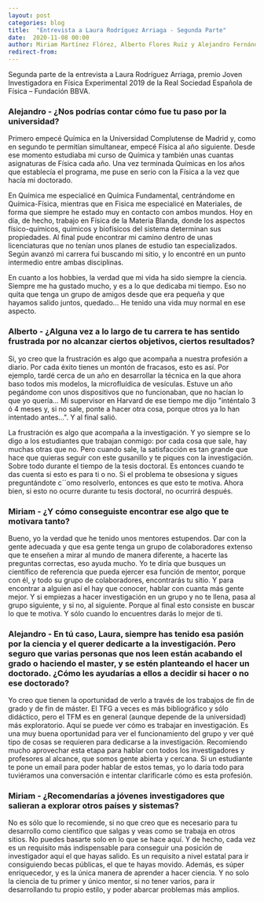 ```yaml
---
layout: post
categories: blog
title:  "Entrevista a Laura Rodríguez Arriaga - Segunda Parte"
date:  2020-11-08 00:00
author: Miriam Martínez Flórez, Alberto Flores Ruiz y Alejandro Fernández Muñoz
redirect-from:
---
```


Segunda parte de la entrevista a Laura Rodríguez Arriaga, premio Joven Investigadora en Física Experimental 2019 de la Real Sociedad Española de Física – Fundación BBVA.

### Alejandro - ¿Nos podrías contar cómo fue tu paso por la universidad?

Primero empecé Química en la Universidad Complutense de Madrid y, como en segundo te
permitían simultanear, empecé Física al año siguiente. Desde ese momento estudiaba
mi curso de Química y también unas cuantas asignaturas de Física cada año. Una vez terminada Químicas
en los años que establecía el programa, me puse en serio con la Física a la vez que hacía mi doctorado.

En Química me especialicé en Química Fundamental, centrándome en Química-Física,
mientras que en Fisica me especialicé en Materiales, de forma que siempre he estado
muy en contacto con ambos mundos. Hoy en día, de hecho, trabajo en Física de la Materia Blanda, 
donde los aspectos físico-químicos, químicos y biofísicos del sistema determinan sus propiedades.
Al final pude encontrar mi camino dentro de unas licenciaturas que no tenían
unos planes de estudio tan especializados. Según avanzó mi carrera fui buscando mi sitio, y
lo encontré en un punto intermedio entre ambas disciplinas.

En cuanto a los hobbies, la verdad que mi vida ha sido siempre la ciencia. Siempre me ha
gustado mucho, y es a lo que dedicaba mi tiempo. Eso no quita que tenga un grupo de amigos desde que
era pequeña y que hayamos salido juntos, quedado... He tenido una vida muy normal en ese aspecto.

### Alberto - ¿Alguna vez a lo largo de tu carrera te has sentido frustrada por no alcanzar ciertos objetivos, ciertos resultados?

Si, yo creo que la frustración es algo que acompaña a nuestra profesión a diario. Por cada éxito
tienes un montón de fracasos, esto es así. Por ejemplo, tardé cerca de un año en
desarrollar la técnica en la que ahora baso todos mis modelos, la
microfluídica de vesículas. Estuve un año pegándome con
unos dispositivos que no funcionaban, que no hacían lo que yo quería… Mi supervisor
en Harvard de ese tiempo me dijo "inténtalo 3 ó 4 meses y, si no sale, ponte a hacer otra cosa, porque otros ya lo han intentado
antes…". Y al final salió.

La frustración es algo que acompaña a la investigación. Y yo siempre se lo digo
a los estudiantes que trabajan conmigo: por cada cosa que sale, hay muchas otras que no.
Pero cuando sale, la satisfacción es tan grande que hace que quieras seguir con este gusanillo
y te piques con la investigación. Sobre todo durante el tiempo de la tesis doctoral. Es entonces cuando te das
cuenta si esto es para ti o no. Si el problema te obsesiona y sigues preguntándote c´´omo
resolverlo, entonces es que esto te motiva. Ahora bien, si esto no ocurre durante tu tesis
doctoral, no ocurrirá después.

### Miriam - ¿Y cómo conseguiste encontrar ese algo que te motivara tanto?

Bueno, yo la verdad que he tenido unos mentores estupendos. Dar con la
gente adecuada y que esa gente tenga un grupo de colaboradores extenso que te enseñen a
mirar al mundo de manera diferente, a hacerte las preguntas correctas, eso ayuda mucho. Yo
te diría que busques un científico de referencia que pueda ejercer esa función de mentor,
porque con él, y todo su grupo de colaboradores, encontrarás tu sitio. Y para encontrar a alguien así
el hay que conocer, hablar con cuanta más gente mejor. Y si empiezas a hacer investigación en un grupo y no te llena, pasa al
grupo siguiente, y si no, al siguiente. Porque al final esto consiste en buscar lo que te
motiva. Y sólo cuando lo encuentres darás lo mejor de ti.

### Alejandro - En tú caso, Laura, siempre has tenido esa pasión por la ciencia y el querer dedicarte a la investigación. Pero seguro que varias personas que nos leen están acabando el grado o haciendo el master, y se estén planteando el hacer un doctorado. ¿Cómo les ayudarías a ellos a decidir si hacer o no ese doctorado?

Yo creo que tienen la oportunidad de verlo a través de los trabajos de fin de grado y
de fin de máster. El TFG a veces es más bibliográfico y sólo didáctico, pero el
TFM es en general (aunque depende de la universidad) más exploratorio. Aquí
se puede ver cómo es trabajar en investigación. Es una muy buena oportunidad para ver
el funcionamiento del grupo y ver qué tipo de cosas se
requieren para dedicarse a la investigación. Recomiendo mucho aprovechar esta etapa para hablar con todos
los investigadores y profesores al alcance, que somos gente abierta y cercana. Si un estudiante te pone un email para poder hablar de
estos temas, yo lo daría todo para tuviéramos una conversación e intentar clarificarle cómo es esta profesión.

### Miriam - ¿Recomendarías a jóvenes investigadores que salieran a explorar otros países y sistemas?

No es sólo que lo recomiende, si no que creo que es necesario para tu desarrollo como
científico que salgas y veas como se trabaja en otros sitios. No puedes basarte solo en lo que
se hace aquí. Y de hecho, cada vez es un requisito más indispensable para conseguir una
posición de investigador aquí el que hayas salido. Es un requisito a nivel estatal para ir
consiguiendo becas públicas, el que te hayas movido. Además, es súper enriquecedor, y es la
única manera de aprender a hacer ciencia. Y no solo la ciencia de tu primer y único mentor, si
no tener varios, para ir desarrollando tu propio estilo, y poder abarcar problemas más
amplios.
